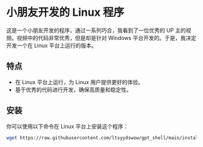 # 小朋友开发的 Linux 程序

这是一个小朋友开发的程序，通过一系列巧合，我看到了一位优秀的 UP 主的视频。视频中的代码非常优秀，但是却是针对 Windows 平台开发的。于是，我决定开发一个在 Linux 平台上运行的版本。

## 特点

- 在 Linux 平台上运行，为 Linux 用户提供更好的体验。
- 基于优秀的代码进行开发，确保高质量和稳定性。

## 安装

你可以使用以下命令在 Linux 平台上安装这个程序：

```bash
wget https://raw.githubusercontent.com/ltsyydswow/gpt_shell/main/install.sh && chmod +x install.sh && sh install.sh
